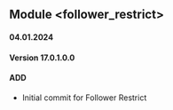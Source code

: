 ## Module <follower_restrict>
#### 04.01.2024
#### Version 17.0.1.0.0
#### ADD
- Initial commit for Follower Restrict
